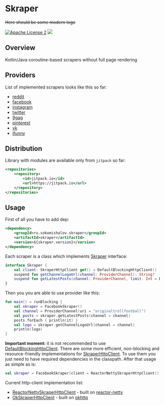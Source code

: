 Skraper
========
~~Here should be some modern logo~~

[![Apache License 2](https://img.shields.io/badge/license-ASF2-blue.svg)](https://www.apache.org/licenses/LICENSE-2.0.txt)
[![](https://jitpack.io/v/sokomishalov/skraper.svg)](https://jitpack.io/#sokomishalov/skraper)

## Overview
Kotlin/Java coroutine-based scrapers without full page rendering

## Providers
List of implemented scrapers looks like this so far:
- [reddit](https://www.reddit.com)
- [facebook](https://www.facebook.com)
- [instagram](https://www.instagram.com)
- [twitter](https://twitter.com)
- [9gag](https://9gag.com)
- [pinterest](https://www.pinterest.com)
- [vk](https://vk.com)
- [ifunny](https://ifunny.co)

## Distribution
Library with modules are available only from `jitpack` so far:
```xml
<repositories>
    <repository>
        <id>jitpack.io</id>
        <url>https://jitpack.io</url>
    </repository>
</repositories>
```

## Usage
First of all you have to add dep:
```xml
<dependency>
    <groupId>ru.sokomishalov.skraper</groupId>
    <artifactId>skraper</artifactId>
    <version>${skraper.version}</version>
</dependency>
```

Each scraper is a class which implements [Skraper](./src/main/kotlin/ru/sokomishalov/skraper/Skraper.kt) interface:
```kotlin
interface Skraper {
    val client: SkraperHttpClient get() = DefaultBlockingHttpClient()
    suspend fun getChannelLogoUrl(channel: ProviderChannel): String?
    suspend fun getLatestPosts(channel: ProviderChannel, limit: Int = DEFAULT_POSTS_LIMIT): List<Post>
}
```

Then you you are able to use provider like this:
```kotlin
fun main() = runBlocking {
    val skraper = FacebookSkraper()
    val channel = ProviderChannel(uri = "originaltrollfootball")
    val posts = skraper.getLatestPosts(channel = channel)
    posts.forEach { println(it) }
    val logo = skraper.getChannelLogoUrl(channel = channel)
    println(logo)
}
```

**Important moment:** it is not recommended to use [DefaultBlockingHttpClient](./src/main/kotlin/ru/sokomishalov/skraper/client/DefaultBlockingHttpClient.kt).
There are some more efficient, non-blocking and resource-friendly implementations for [SkraperHttpClient](./src/main/kotlin/ru/sokomishalov/skraper/SkraperHttpClient.kt).
To use them you just need to have required dependencies in the classpath.
After that usage as simple as is:
```kotlin
val skraper = FacebookSkraper(client = ReactorNettySkraperHttpClient())
``` 

Current http-client implementation list:
- [ReactorNettySkraperHttpClient](./src/main/kotlin/ru/sokomishalov/skraper/client/ReactorNettySkraperHttpClient.kt) - built on [reactor-netty](https://mvnrepository.com/artifact/io.projectreactor.netty/reactor-netty)
- [OkSkraperHttpClient](./src/main/kotlin/ru/sokomishalov/skraper/client/OkSkraperHttpClient.kt) - built on [okhttp](https://mvnrepository.com/artifact/com.squareup.okhttp/okhttp)
